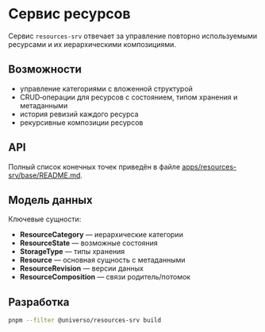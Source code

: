 # Сервис ресурсов

Сервис `resources-srv` отвечает за управление повторно используемыми ресурсами и их иерархическими композициями.

## Возможности
- управление категориями с вложенной структурой
- CRUD‑операции для ресурсов с состоянием, типом хранения и метаданными
- история ревизий каждого ресурса
- рекурсивные композиции ресурсов

## API
Полный список конечных точек приведён в файле [apps/resources-srv/base/README.md](../../../../apps/resources-srv/base/README.md).

## Модель данных
Ключевые сущности:
- **ResourceCategory** — иерархические категории
- **ResourceState** — возможные состояния
- **StorageType** — типы хранения
- **Resource** — основная сущность с метаданными
- **ResourceRevision** — версии данных
- **ResourceComposition** — связи родитель/потомок

## Разработка
```bash
pnpm --filter @universo/resources-srv build
```
